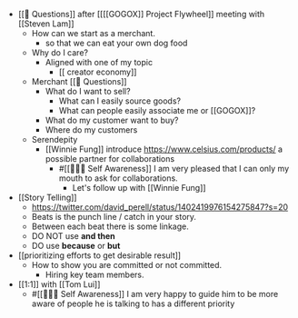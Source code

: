 - [[🤔 Questions]] after [[[[GOGOX]] Project Flywheel]] meeting with [[Steven Lam]]
    - How can we start as a merchant.
        - so that we can eat your own dog food
    - Why do I care? 
        - Aligned with one of my topic
            - [[ creator economy]]
    - Merchant [[🤔 Questions]]
        - What do I want to sell?
            - What can I easily source goods?
            - What can people easily associate me or [[GOGOX]]?
        - What do my customer want to buy?
        - Where do my customers
    - Serendepity
        - [[Winnie Fung]] introduce https://www.celsius.com/products/ a possible partner for collaborations
            - #[[🧘🏻‍♂️ Self Awareness]] I am very pleased that I can only my mouth to ask for collaborations.
                - Let's follow up with [[Winnie Fung]]
- [[Story Telling]]
    - https://twitter.com/david_perell/status/1402419976154275847?s=20
    - Beats is the punch line / catch in your story.
    - Between each beat there is some linkage.
    - DO NOT use **and then**
    - DO use **because** or **but**
- [[prioritizing efforts to get desirable result]]
    - How to show you are committed or not committed.
        - Hiring key team members.
- [[1:1]] with [[Tom Lui]]
    - #[[🧘🏻‍♂️ Self Awareness]] I am very happy to guide him to be more aware of people he is talking to has a different priority

